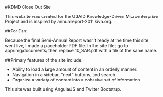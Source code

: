 #KDMD Close Out Site

This website was created for the USAID Knowledge-Driven Microenterprise Project and is inspired by annualreport-2011.kiva.org.

##For Dan:

Because the final Semi-Annual Report wasn't ready at the time this site went live, I made a placeholder PDF file. In the site files go to app/img/documents/ then replace 10_SAR.pdf with a file of the same name.

##Primary features of the site include:

* Ability to load a large amount of content in an orderly manner.
* Navigation in a sidebar, "next" buttons, and search.
* Organize a variety of content into a cohesive set of information.

This site was built using AngularJS and Twitter Bootstrap.
